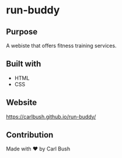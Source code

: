 # run-buddy

## Purpose
A webiste that offers fitness training services.

## Built with
* HTML
* CSS

## Website
https://carlbush.github.io/run-buddy/

## Contribution
Made with ❤️ by Carl Bush
